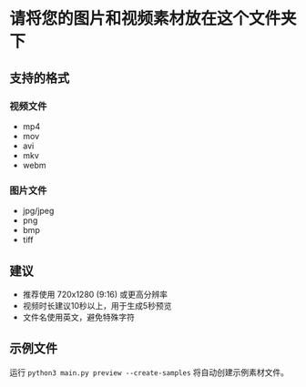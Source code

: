 # 请将您的图片和视频素材放在这个文件夹下

## 支持的格式

### 视频文件
- mp4
- mov
- avi
- mkv
- webm

### 图片文件
- jpg/jpeg
- png
- bmp
- tiff

## 建议

- 推荐使用 720x1280 (9:16) 或更高分辨率
- 视频时长建议10秒以上，用于生成5秒预览
- 文件名使用英文，避免特殊字符

## 示例文件

运行 `python3 main.py preview --create-samples` 将自动创建示例素材文件。
